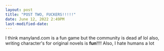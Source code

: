 ```yaml
---
layout: post
title: "POST TWO, FUCKERS!!!!!"
date: June 12, 2022 2:49PM
last-modified-date:
---
```


I think manyland.com is a fun game
but the community is dead af lol
also, writing character's for original novels is **fun**!!!!
Also, I hate humans a lot
